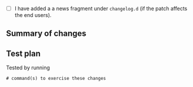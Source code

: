 <!-- add an 'x' in the brackets below -->

- [ ] I have added a a news fragment under `changelog.d` (if the patch affects the end users).

## Summary of changes

## Test plan

<!-- provide evidence of testing, preferably with command(s) that can be copy+pasted by others -->

Tested by running

```
# command(s) to exercise these changes
```
